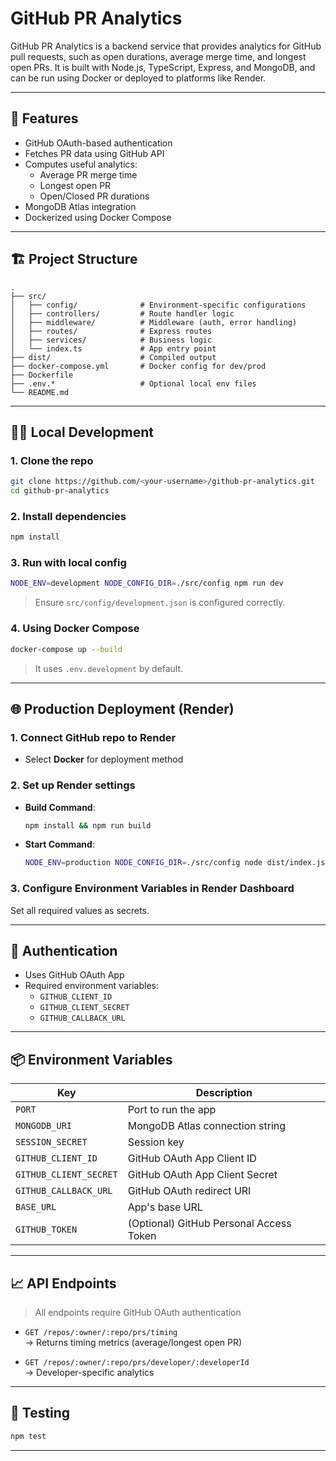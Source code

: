 # GitHub PR Analytics

GitHub PR Analytics is a backend service that provides analytics for GitHub pull requests, such as open durations, average merge time, and longest open PRs. It is built with Node.js, TypeScript, Express, and MongoDB, and can be run using Docker or deployed to platforms like Render.

---

## 🚀 Features

- GitHub OAuth-based authentication  
- Fetches PR data using GitHub API  
- Computes useful analytics:
  - Average PR merge time  
  - Longest open PR  
  - Open/Closed PR durations  
- MongoDB Atlas integration  
- Dockerized using Docker Compose

---

## 🏗️ Project Structure

```
.
├── src/
│   ├── config/              # Environment-specific configurations
│   ├── controllers/         # Route handler logic
│   ├── middleware/          # Middleware (auth, error handling)
│   ├── routes/              # Express routes
│   ├── services/            # Business logic
│   └── index.ts             # App entry point
├── dist/                    # Compiled output
├── docker-compose.yml       # Docker config for dev/prod
├── Dockerfile
├── .env.*                   # Optional local env files
└── README.md
```

---

## 🧑‍💻 Local Development

### 1. Clone the repo
```bash
git clone https://github.com/<your-username>/github-pr-analytics.git
cd github-pr-analytics
```

### 2. Install dependencies
```bash
npm install
```

### 3. Run with local config
```bash
NODE_ENV=development NODE_CONFIG_DIR=./src/config npm run dev
```

> Ensure `src/config/development.json` is configured correctly.

### 4. Using Docker Compose
```bash
docker-compose up --build
```

> It uses `.env.development` by default.

---

## 🌐 Production Deployment (Render)

### 1. Connect GitHub repo to Render
- Select **Docker** for deployment method

### 2. Set up Render settings
- **Build Command**:
  ```bash
  npm install && npm run build
  ```
- **Start Command**:
  ```bash
  NODE_ENV=production NODE_CONFIG_DIR=./src/config node dist/index.js
  ```

### 3. Configure Environment Variables in Render Dashboard
Set all required values as secrets.

---

## 🔐 Authentication

- Uses GitHub OAuth App
- Required environment variables:
  - `GITHUB_CLIENT_ID`
  - `GITHUB_CLIENT_SECRET`
  - `GITHUB_CALLBACK_URL`

---

## 📦 Environment Variables

| Key                    | Description                                     |
|------------------------|-------------------------------------------------|
| `PORT`                 | Port to run the app                             |
| `MONGODB_URI`          | MongoDB Atlas connection string                 |
| `SESSION_SECRET`       | Session key                                     |
| `GITHUB_CLIENT_ID`     | GitHub OAuth App Client ID                      |
| `GITHUB_CLIENT_SECRET` | GitHub OAuth App Client Secret                  |
| `GITHUB_CALLBACK_URL`  | GitHub OAuth redirect URI                       |
| `BASE_URL`             | App's base URL                                  |
| `GITHUB_TOKEN`         | (Optional) GitHub Personal Access Token         |

---

## 📈 API Endpoints

> All endpoints require GitHub OAuth authentication

- `GET /repos/:owner/:repo/prs/timing`  
  → Returns timing metrics (average/longest open PR)

- `GET /repos/:owner/:repo/prs/developer/:developerId`  
  → Developer-specific analytics

---

## 🧪 Testing

```bash
npm test
```

---
